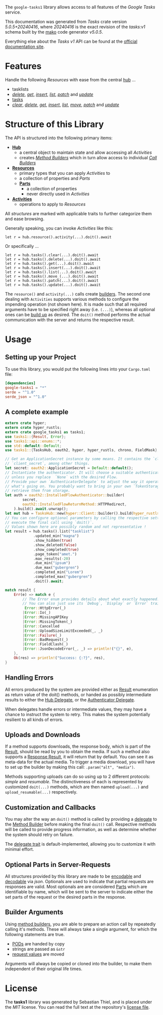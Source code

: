 <!---
DO NOT EDIT !
This file was generated automatically from 'src/generator/templates/api/README.md.mako'
DO NOT EDIT !
-->
The `google-tasks1` library allows access to all features of the *Google Tasks* service.

This documentation was generated from *Tasks* crate version *5.0.5+20240416*, where *20240416* is the exact revision of the *tasks:v1* schema built by the [mako](http://www.makotemplates.org/) code generator *v5.0.5*.

Everything else about the *Tasks* *v1* API can be found at the
[official documentation site](https://developers.google.com/tasks/).
# Features

Handle the following *Resources* with ease from the central [hub](https://docs.rs/google-tasks1/5.0.5+20240416/google_tasks1/TasksHub) ...

* tasklists
 * [*delete*](https://docs.rs/google-tasks1/5.0.5+20240416/google_tasks1/api::TasklistDeleteCall), [*get*](https://docs.rs/google-tasks1/5.0.5+20240416/google_tasks1/api::TasklistGetCall), [*insert*](https://docs.rs/google-tasks1/5.0.5+20240416/google_tasks1/api::TasklistInsertCall), [*list*](https://docs.rs/google-tasks1/5.0.5+20240416/google_tasks1/api::TasklistListCall), [*patch*](https://docs.rs/google-tasks1/5.0.5+20240416/google_tasks1/api::TasklistPatchCall) and [*update*](https://docs.rs/google-tasks1/5.0.5+20240416/google_tasks1/api::TasklistUpdateCall)
* [tasks](https://docs.rs/google-tasks1/5.0.5+20240416/google_tasks1/api::Task)
 * [*clear*](https://docs.rs/google-tasks1/5.0.5+20240416/google_tasks1/api::TaskClearCall), [*delete*](https://docs.rs/google-tasks1/5.0.5+20240416/google_tasks1/api::TaskDeleteCall), [*get*](https://docs.rs/google-tasks1/5.0.5+20240416/google_tasks1/api::TaskGetCall), [*insert*](https://docs.rs/google-tasks1/5.0.5+20240416/google_tasks1/api::TaskInsertCall), [*list*](https://docs.rs/google-tasks1/5.0.5+20240416/google_tasks1/api::TaskListCall), [*move*](https://docs.rs/google-tasks1/5.0.5+20240416/google_tasks1/api::TaskMoveCall), [*patch*](https://docs.rs/google-tasks1/5.0.5+20240416/google_tasks1/api::TaskPatchCall) and [*update*](https://docs.rs/google-tasks1/5.0.5+20240416/google_tasks1/api::TaskUpdateCall)




# Structure of this Library

The API is structured into the following primary items:

* **[Hub](https://docs.rs/google-tasks1/5.0.5+20240416/google_tasks1/TasksHub)**
    * a central object to maintain state and allow accessing all *Activities*
    * creates [*Method Builders*](https://docs.rs/google-tasks1/5.0.5+20240416/google_tasks1/client::MethodsBuilder) which in turn
      allow access to individual [*Call Builders*](https://docs.rs/google-tasks1/5.0.5+20240416/google_tasks1/client::CallBuilder)
* **[Resources](https://docs.rs/google-tasks1/5.0.5+20240416/google_tasks1/client::Resource)**
    * primary types that you can apply *Activities* to
    * a collection of properties and *Parts*
    * **[Parts](https://docs.rs/google-tasks1/5.0.5+20240416/google_tasks1/client::Part)**
        * a collection of properties
        * never directly used in *Activities*
* **[Activities](https://docs.rs/google-tasks1/5.0.5+20240416/google_tasks1/client::CallBuilder)**
    * operations to apply to *Resources*

All *structures* are marked with applicable traits to further categorize them and ease browsing.

Generally speaking, you can invoke *Activities* like this:

```Rust,ignore
let r = hub.resource().activity(...).doit().await
```

Or specifically ...

```ignore
let r = hub.tasks().clear(...).doit().await
let r = hub.tasks().delete(...).doit().await
let r = hub.tasks().get(...).doit().await
let r = hub.tasks().insert(...).doit().await
let r = hub.tasks().list(...).doit().await
let r = hub.tasks().move_(...).doit().await
let r = hub.tasks().patch(...).doit().await
let r = hub.tasks().update(...).doit().await
```

The `resource()` and `activity(...)` calls create [builders][builder-pattern]. The second one dealing with `Activities`
supports various methods to configure the impending operation (not shown here). It is made such that all required arguments have to be
specified right away (i.e. `(...)`), whereas all optional ones can be [build up][builder-pattern] as desired.
The `doit()` method performs the actual communication with the server and returns the respective result.

# Usage

## Setting up your Project

To use this library, you would put the following lines into your `Cargo.toml` file:

```toml
[dependencies]
google-tasks1 = "*"
serde = "^1.0"
serde_json = "^1.0"
```

## A complete example

```Rust
extern crate hyper;
extern crate hyper_rustls;
extern crate google_tasks1 as tasks1;
use tasks1::{Result, Error};
use tasks1::api::enums::*;
use std::default::Default;
use tasks1::{TasksHub, oauth2, hyper, hyper_rustls, chrono, FieldMask};

// Get an ApplicationSecret instance by some means. It contains the `client_id` and
// `client_secret`, among other things.
let secret: oauth2::ApplicationSecret = Default::default();
// Instantiate the authenticator. It will choose a suitable authentication flow for you,
// unless you replace  `None` with the desired Flow.
// Provide your own `AuthenticatorDelegate` to adjust the way it operates and get feedback about
// what's going on. You probably want to bring in your own `TokenStorage` to persist tokens and
// retrieve them from storage.
let auth = oauth2::InstalledFlowAuthenticator::builder(
        secret,
        oauth2::InstalledFlowReturnMethod::HTTPRedirect,
    ).build().await.unwrap();
let mut hub = TasksHub::new(hyper::Client::builder().build(hyper_rustls::HttpsConnectorBuilder::new().with_native_roots().unwrap().https_or_http().enable_http1().build()), auth);
// You can configure optional parameters by calling the respective setters at will, and
// execute the final call using `doit()`.
// Values shown here are possibly random and not representative !
let result = hub.tasks().list("tasklist")
             .updated_min("magna")
             .show_hidden(true)
             .show_deleted(false)
             .show_completed(true)
             .page_token("amet.")
             .max_results(-20)
             .due_min("ipsum")
             .due_max("gubergren")
             .completed_min("Lorem")
             .completed_max("gubergren")
             .doit().await;

match result {
    Err(e) => match e {
        // The Error enum provides details about what exactly happened.
        // You can also just use its `Debug`, `Display` or `Error` traits
         Error::HttpError(_)
        |Error::Io(_)
        |Error::MissingAPIKey
        |Error::MissingToken(_)
        |Error::Cancelled
        |Error::UploadSizeLimitExceeded(_, _)
        |Error::Failure(_)
        |Error::BadRequest(_)
        |Error::FieldClash(_)
        |Error::JsonDecodeError(_, _) => println!("{}", e),
    },
    Ok(res) => println!("Success: {:?}", res),
}

```
## Handling Errors

All errors produced by the system are provided either as [Result](https://docs.rs/google-tasks1/5.0.5+20240416/google_tasks1/client::Result) enumeration as return value of
the doit() methods, or handed as possibly intermediate results to either the
[Hub Delegate](https://docs.rs/google-tasks1/5.0.5+20240416/google_tasks1/client::Delegate), or the [Authenticator Delegate](https://docs.rs/yup-oauth2/*/yup_oauth2/trait.AuthenticatorDelegate.html).

When delegates handle errors or intermediate values, they may have a chance to instruct the system to retry. This
makes the system potentially resilient to all kinds of errors.

## Uploads and Downloads
If a method supports downloads, the response body, which is part of the [Result](https://docs.rs/google-tasks1/5.0.5+20240416/google_tasks1/client::Result), should be
read by you to obtain the media.
If such a method also supports a [Response Result](https://docs.rs/google-tasks1/5.0.5+20240416/google_tasks1/client::ResponseResult), it will return that by default.
You can see it as meta-data for the actual media. To trigger a media download, you will have to set up the builder by making
this call: `.param("alt", "media")`.

Methods supporting uploads can do so using up to 2 different protocols:
*simple* and *resumable*. The distinctiveness of each is represented by customized
`doit(...)` methods, which are then named `upload(...)` and `upload_resumable(...)` respectively.

## Customization and Callbacks

You may alter the way an `doit()` method is called by providing a [delegate](https://docs.rs/google-tasks1/5.0.5+20240416/google_tasks1/client::Delegate) to the
[Method Builder](https://docs.rs/google-tasks1/5.0.5+20240416/google_tasks1/client::CallBuilder) before making the final `doit()` call.
Respective methods will be called to provide progress information, as well as determine whether the system should
retry on failure.

The [delegate trait](https://docs.rs/google-tasks1/5.0.5+20240416/google_tasks1/client::Delegate) is default-implemented, allowing you to customize it with minimal effort.

## Optional Parts in Server-Requests

All structures provided by this library are made to be [encodable](https://docs.rs/google-tasks1/5.0.5+20240416/google_tasks1/client::RequestValue) and
[decodable](https://docs.rs/google-tasks1/5.0.5+20240416/google_tasks1/client::ResponseResult) via *json*. Optionals are used to indicate that partial requests are responses
are valid.
Most optionals are are considered [Parts](https://docs.rs/google-tasks1/5.0.5+20240416/google_tasks1/client::Part) which are identifiable by name, which will be sent to
the server to indicate either the set parts of the request or the desired parts in the response.

## Builder Arguments

Using [method builders](https://docs.rs/google-tasks1/5.0.5+20240416/google_tasks1/client::CallBuilder), you are able to prepare an action call by repeatedly calling it's methods.
These will always take a single argument, for which the following statements are true.

* [PODs][wiki-pod] are handed by copy
* strings are passed as `&str`
* [request values](https://docs.rs/google-tasks1/5.0.5+20240416/google_tasks1/client::RequestValue) are moved

Arguments will always be copied or cloned into the builder, to make them independent of their original life times.

[wiki-pod]: http://en.wikipedia.org/wiki/Plain_old_data_structure
[builder-pattern]: http://en.wikipedia.org/wiki/Builder_pattern
[google-go-api]: https://github.com/google/google-api-go-client

# License
The **tasks1** library was generated by Sebastian Thiel, and is placed
under the *MIT* license.
You can read the full text at the repository's [license file][repo-license].

[repo-license]: https://github.com/Byron/google-apis-rsblob/main/LICENSE.md

